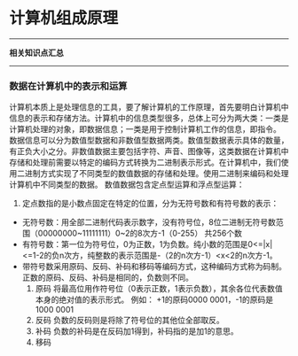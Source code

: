# 计算机组成原理
***
**相关知识点汇总**
***
### 数据在计算机中的表示和运算
计算机本质上是处理信息的工具，要了解计算机的工作原理，首先要明白计算机中信息的表示和存储方法。计算机中的信息类型很多，总体上可分为两大类：一类是计算机处理的对象，即数据信息；一类是用于控制计算机工作的信息，即指令。
数据信息可以分为数值型数据和非数值型数据两类。数值型数据表示具体的数量，有正负大小之分。非数值数据主要包括字符、声音、图像等，这类数据在计算机中存储和处理前需要以特定的编码方式转换为二进制表示形式。在计算机中，我们使用二进制方式实现了不同类型的数值数据的存储和处理。使用二进制来编码和处理计算机中不同类型的数据。
数值数据包含定点型运算和浮点型运算：
1. 定点数指的是小数点固定在特定的位置，分为无符号数和有符号数的表示：
- 无符号数：用全部二进制代码表示数字，没有符号位，8位二进制无符号数范围（00000000~11111111）0~2的8次方-1（0-255） 共256个数
- 有符号数：第一位为符号位，0为正数，1为负数。纯小数的范围是0<=|x|<=1-2的负n次方，纯整数的表示范围是-（2的n次方-1）<x<2的n次方-1。
- 带符号数采用原码、反码、补码和移码等编码方式，这种编码方式称为码制。正数的原码、反码、补码是相同的，负数则不同。
	1. 原码
将最高位用作符号位（0表示正数，1表示负数），其余各位代表数值本身的绝对值的表示形式。
例如：
+1的原码0000 0001，-1的原码是1000 0001
	2. 反码
负数的反码则是将除了符号位的其他位全部取反。
	3. 补码
负数的补码是在反码加1得到，补码指的是加1的意思。
	4. 移码
